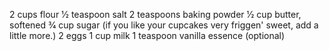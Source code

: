 2 cups flour
1⁄2 teaspoon salt
2 teaspoons baking powder
1⁄2 cup butter, softened
3⁄4 cup sugar (if you like your cupcakes very friggen' sweet, add a little more.)
2 eggs
1 cup milk
1 teaspoon vanilla essence (optional)